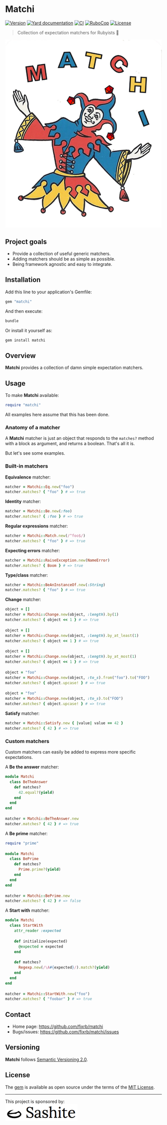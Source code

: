 # Matchi

[![Version](https://img.shields.io/github/v/tag/fixrb/matchi?label=Version&logo=github)](https://github.com/fixrb/matchi/releases)
[![Yard documentation](https://img.shields.io/badge/Yard-documentation-blue.svg?logo=github)](https://rubydoc.info/github/fixrb/matchi/main)
[![CI](https://github.com/fixrb/matchi/workflows/CI/badge.svg?branch=main)](https://github.com/fixrb/matchi/actions?query=workflow%3Aci+branch%3Amain)
[![RuboCop](https://github.com/fixrb/matchi/workflows/RuboCop/badge.svg?branch=main)](https://github.com/fixrb/matchi/actions?query=workflow%3Arubocop+branch%3Amain)
[![License](https://img.shields.io/github/license/fixrb/matchi?label=License&logo=github)](https://github.com/fixrb/matchi/raw/main/LICENSE.md)

> Collection of expectation matchers for Rubyists 🤹

![A Rubyist juggling between Matchi letters](https://github.com/fixrb/matchi/raw/main/img/matchi.jpg)

## Project goals

* Provide a collection of useful generic matchers.
* Adding matchers should be as simple as possible.
* Being framework agnostic and easy to integrate.

## Installation

Add this line to your application's Gemfile:

```ruby
gem "matchi"
```

And then execute:

```sh
bundle
```

Or install it yourself as:

```sh
gem install matchi
```

## Overview

__Matchi__ provides a collection of damn simple expectation matchers.

## Usage

To make __Matchi__ available:

```ruby
require "matchi"
```

All examples here assume that this has been done.

### Anatomy of a matcher

A __Matchi__ matcher is just an object that responds to the `matches?` method with a block as argument, and returns a boolean. That's all it is.

But let's see some examples.

### Built-in matchers

**Equivalence** matcher:

```ruby
matcher = Matchi::Eq.new("foo")
matcher.matches? { "foo" } # => true
```

**Identity** matcher:

```ruby
matcher = Matchi::Be.new(:foo)
matcher.matches? { :foo } # => true
```

**Regular expressions** matcher:

```ruby
matcher = Matchi::Match.new(/^foo$/)
matcher.matches? { "foo" } # => true
```

**Expecting errors** matcher:

```ruby
matcher = Matchi::RaiseException.new(NameError)
matcher.matches? { Boom } # => true
```

**Type/class** matcher:

```ruby
matcher = Matchi::BeAnInstanceOf.new(:String)
matcher.matches? { "foo" } # => true
```

**Change** matcher:

```ruby
object = []
matcher = Matchi::Change.new(object, :length).by(1)
matcher.matches? { object << 1 } # => true

object = []
matcher = Matchi::Change.new(object, :length).by_at_least(1)
matcher.matches? { object << 1 } # => true

object = []
matcher = Matchi::Change.new(object, :length).by_at_most(1)
matcher.matches? { object << 1 } # => true

object = "foo"
matcher = Matchi::Change.new(object, :to_s).from("foo").to("FOO")
matcher.matches? { object.upcase! } # => true

object = "foo"
matcher = Matchi::Change.new(object, :to_s).to("FOO")
matcher.matches? { object.upcase! } # => true
```

**Satisfy** matcher:

```ruby
matcher = Matchi::Satisfy.new { |value| value == 42 }
matcher.matches? { 42 } # => true
```

### Custom matchers

Custom matchers can easily be added to express more specific expectations.

A **Be the answer** matcher:

```ruby
module Matchi
  class BeTheAnswer
    def matches?
      42.equal?(yield)
    end
  end
end

matcher = Matchi::BeTheAnswer.new
matcher.matches? { 42 } # => true
```

A **Be prime** matcher:

```ruby
require "prime"

module Matchi
  class BePrime
    def matches?
      Prime.prime?(yield)
    end
  end
end

matcher = Matchi::BePrime.new
matcher.matches? { 42 } # => false
```

A **Start with** matcher:

```ruby
module Matchi
  class StartWith
    attr_reader :expected

    def initialize(expected)
      @expected = expected
    end

    def matches?
      Regexp.new(/\A#{expected}/).match?(yield)
    end
  end
end

matcher = Matchi::StartWith.new("foo")
matcher.matches? { "foobar" } # => true
```

## Contact

* Home page: https://github.com/fixrb/matchi
* Bugs/issues: https://github.com/fixrb/matchi/issues

## Versioning

__Matchi__ follows [Semantic Versioning 2.0](https://semver.org/).

## License

The [gem](https://rubygems.org/gems/matchi) is available as open source under the terms of the [MIT License](https://github.com/fixrb/matchi/raw/main/LICENSE.md).

***

<p>
  This project is sponsored by:<br />
  <a href="https://sashite.com/"><img
    src="https://github.com/fixrb/matchi/raw/main/img/sashite.png"
    alt="Sashite" /></a>
</p>
